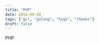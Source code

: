 ```yaml
---
title: "PHP"
date: 2014-09-28
tags: ["go", "golang", "hugo", "themes"]
draft: false
---
```


PHP